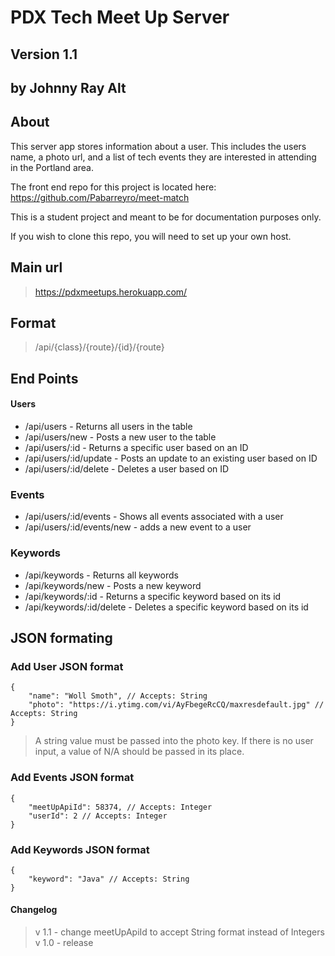 
# PDX Tech Meet Up Server
## Version 1.1
## by Johnny Ray Alt

## About
This server app stores information about a user. This includes the users name, a photo url, and a list of tech events they are interested in attending in the Portland area.

The front end repo for this project is located here: https://github.com/Pabarreyro/meet-match

This is a student project and meant to be for documentation purposes only.

If you wish to clone this repo, you will need to set up your own host.

## Main url
> https://pdxmeetups.herokuapp.com/

## Format
> /api/{class}/{route}/{id}/{route}

## End Points

#### Users
* /api/users - Returns all users in the table
* /api/users/new - Posts a new user to the table
* /api/users/:id - Returns a specific user based on an ID
* /api/users/:id/update - Posts an update to an existing user based on ID
* /api/users/:id/delete - Deletes a user based on ID

### Events
* /api/users/:id/events - Shows all events associated with a user
* /api/users/:id/events/new - adds a new event to a user

### Keywords
* /api/keywords - Returns all keywords
* /api/keywords/new - Posts a new keyword
* /api/keywords/:id - Returns a specific keyword based on its id
* /api/keywords/:id/delete - Deletes a specific keyword based on its id

## JSON formating
### Add User JSON format
```
{
	"name": "Woll Smoth", // Accepts: String
	"photo": "https://i.ytimg.com/vi/AyFbegeRcCQ/maxresdefault.jpg" // Accepts: String
}
```

> A string value must be passed into the photo key. If there is no user
> input, a value of N/A should be passed in its place.

### Add Events JSON format
```
{
	"meetUpApiId": 58374, // Accepts: Integer
	"userId": 2 // Accepts: Integer
}
```

### Add Keywords JSON format
```
{
	"keyword": "Java" // Accepts: String
}
```


#### Changelog

> v 1.1 - change meetUpApiId to accept String format instead of Integers
> v 1.0 - release
